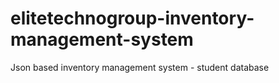 # elitetechnogroup-inventory-management-system
Json based inventory management system - student database
